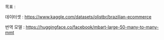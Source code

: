 목표 : 

데이터셋 : https://www.kaggle.com/datasets/olistbr/brazilian-ecommerce

번역 모델 : https://huggingface.co/facebook/mbart-large-50-many-to-many-mmt